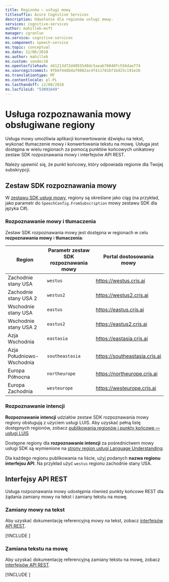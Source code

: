 ```yaml
---
title: Regionów — usługi mowy
titlesuffix: Azure Cognitive Services
description: Odwołanie dla regionów usługi mowy.
services: cognitive-services
author: mahilleb-msft
manager: cgronlun
ms.service: cognitive-services
ms.component: speech-service
ms.topic: conceptual
ms.date: 12/06/2018
ms.author: mahilleb
ms.custom: seodec18
ms.openlocfilehash: d41213d72d40555d8dc5aeab76040fc556dae774
ms.sourcegitcommit: 9fb6f44dbdaf9002ac4f411781bf1bd25c191e26
ms.translationtype: MT
ms.contentlocale: pl-PL
ms.lasthandoff: 12/08/2018
ms.locfileid: "53091649"
---
```

# <a name="speech-service-supported-regions"></a>Usługa rozpoznawania mowy obsługiwane regiony

Usługa mowy umożliwia aplikacji konwertowanie dźwięku na tekst, wykonać tłumaczenie mowy i konwertowania tekstu na mowę. Usługa jest dostępna w wielu regionach za pomocą punktów końcowych unikatowy zestaw SDK rozpoznawania mowy i interfejsów API REST.

Należy upewnić się, że punkt końcowy, który odpowiada regionie dla Twojej subskrypcji.

## <a name="speech-sdk"></a>Zestaw SDK rozpoznawania mowy

W [zestawu SDK usługi mowy](speech-sdk.md), regiony są określane jako ciąg (na przykład, jako parametr do `SpeechConfig.FromSubscription` mowy zestawu SDK dla języka C#).

### <a name="speech-recognition-and-translation"></a>Rozpoznawanie mowy i tłumaczenia

Zestaw SDK rozpoznawania mowy jest dostępna w regionach w celu **rozpoznawania mowy** i **tłumaczenia**:

  Region | Parametr zestaw SDK rozpoznawania mowy | Portal dostosowania mowy
 ------|-------|--------
 Zachodnie stany USA | `westus` | https://westus.cris.ai
 Zachodnie stany USA 2 | `westus2` | https://westus2.cris.ai
 Wschodnie stany USA | `eastus` | https://eastus.cris.ai
 Wschodnie stany USA 2 | `eastus2` | https://eastus2.cris.ai
 Azja Wschodnia | `eastasia` | https://eastasia.cris.ai
 Azja Południowo-Wschodnia | `southeastasia` | https://southeastasia.cris.ai
 Europa Północna | `northeurope` | https://northeurope.cris.ai
 Europa Zachodnia | `westeurope` | https://westeurope.cris.ai


### <a name="intent-recognition"></a>Rozpoznawanie intencji

**Rozpoznawanie intencji** udziałów zestaw SDK rozpoznawania mowy regiony obsługują z użyciem usługi LUIS. Aby uzyskać pełną listę dostępnych regionów, zobacz [publikowania regionów i punkty końcowe — usługi LUIS](https://docs.microsoft.com/azure/cognitive-services/luis/luis-reference-regions)

Dostępne regiony dla **rozpoznawanie intencji** za pośrednictwem mowy usługi SDK są wymienione na [strony region usługi Language Understanding](/azure/cognitive-services/luis/luis-reference-regions).

Dla każdego regionu publikowania na liście, użyj podanych **nazwa regionu interfejsu API**. Na przykład użyć `westus` regionu zachodnie stany USA.

## <a name="rest-apis"></a>Interfejsy API REST

Usługa rozpoznawania mowy udostępnia również punkty końcowe REST dla żądania zamiany mowy na tekst i zamiany tekstu na mowę.

### <a name="speech-to-text"></a>Zamiany mowy na tekst

Aby uzyskać dokumentację referencyjną mowy na tekst, zobacz [interfejsów API REST](https://docs.microsoft.com/azure/cognitive-services/speech-service/rest-apis#speech-to-text).

[!INCLUDE [](../../../includes/cognitive-services-speech-service-endpoints-speech-to-text.md)]

### <a name="text-to-speech"></a>Zamiana tekstu na mowę

Aby uzyskać dokumentację referencyjną zamiany tekstu na mowę, zobacz [interfejsów API REST](https://docs.microsoft.com/azure/cognitive-services/speech-service/rest-apis#speech-to-text).

[!INCLUDE [](../../../includes/cognitive-services-speech-service-endpoints-text-to-speech.md)]
